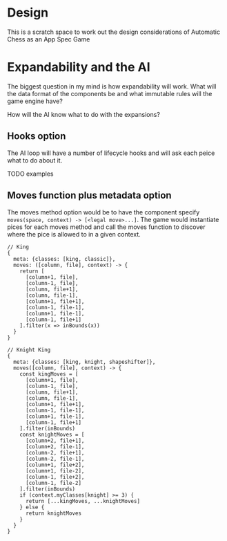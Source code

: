 # Design

This is a scratch space to work out the design considerations
of Automatic Chess as an App Spec Game

# Expandability and the AI

The biggest question in my mind is how expandability will work.
What will the data format of the components be and what
immutable rules will the game engine have?

How will the AI know what to do with the expansions?

## Hooks option

The AI loop will have a number of lifecycle hooks and will
ask each peice what to do about it.

TODO examples

## Moves function plus metadata option

The moves method option would be to have the component specify
`moves(space, context) -> [<legal move>...]`. The game would
instantiate pices for each moves method and call the moves
function to discover where the pice is allowed to in a given
context.

```
// King
{
  meta: {classes: [king, classic]},
  moves: ([column, file], context) -> {
    return [
      [column+1, file],
      [column-1, file],
      [column, file+1],
      [column, file-1],
      [column+1, file+1],
      [column-1, file-1],
      [column+1, file-1],
      [column-1, file+1]
    ].filter(x => inBounds(x))
  }
}

// Knight King
{
  meta: {classes: [king, knight, shapeshifter]},
  moves([column, file], context) -> {
    const kingMoves = [
      [column+1, file],
      [column-1, file],
      [column, file+1],
      [column, file-1],
      [column+1, file+1],
      [column-1, file-1],
      [column+1, file-1],
      [column-1, file+1]
    ].filter(inBounds)
    const knightMoves = [
      [column+2, file+1],      
      [column+2, file-1],
      [column-2, file+1],
      [column-2, file-1],
      [column+1, file+2],
      [column+1, file-2],
      [column-1, file+2],
      [column-1, file-2]    
    ].filter(inBounds)
    if (context.myClasses[knight] >= 3) {
      return [...kingMoves, ...knightMoves]
    } else {
      return knightMoves
    }
  }
}
```
